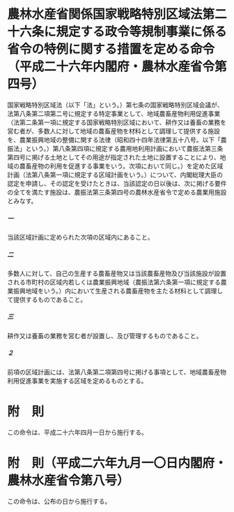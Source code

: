 # 農林水産省関係国家戦略特別区域法第二十六条に規定する政令等規制事業に係る省令の特例に関する措置を定める命令（平成二十六年内閣府・農林水産省令第四号）
国家戦略特別区域法（以下「法」という。）第七条の国家戦略特別区域会議が、法第八条第二項第二号に規定する特定事業として、地域農畜産物利用促進事業（法第二条第一項に規定する国家戦略特別区域において、耕作又は養畜の業務を営む者が、多数人に対して地域の農畜産物を材料として調理して提供する施設を、農業振興地域の整備に関する法律（昭和四十四年法律第五十八号。以下「農振法」という。）第八条第四項に規定する農用地利用計画において農振法第三条第四号に掲げる土地としてその用途が指定された土地に設置することにより、地域の農畜産物の利用を促進する事業をいう。次項において同じ。）を定めた区域計画（法第八条第一項に規定する区域計画をいう。）について、内閣総理大臣の認定を申請し、その認定を受けたときは、当該認定の日以後は、次に掲げる要件の全てを満たす施設は、農振法第三条第四号の農林水産省令で定める農業用施設とみなす。
##### 一
当該区域計画に定められた次項の区域内にあること。
##### 二
多数人に対して、自己の生産する農畜産物又は当該農畜産物及び当該施設が設置される市町村の区域内若しくは農業振興地域（農振法第六条第一項に規定する農業振興地域をいう。）内において生産される農畜産物を主たる材料として調理して提供するものであること。
##### 三
耕作又は養畜の業務を営む者が設置し、及び管理するものであること。
##### ２
前項の区域計画には、法第八条第二項第四号に掲げる事項として、地域農畜産物利用促進事業を実施する区域を定めるものとする。
# 附　則
この命令は、平成二十六年四月一日から施行する。
# 附　則（平成二六年九月一〇日内閣府・農林水産省令第八号）
この命令は、公布の日から施行する。
